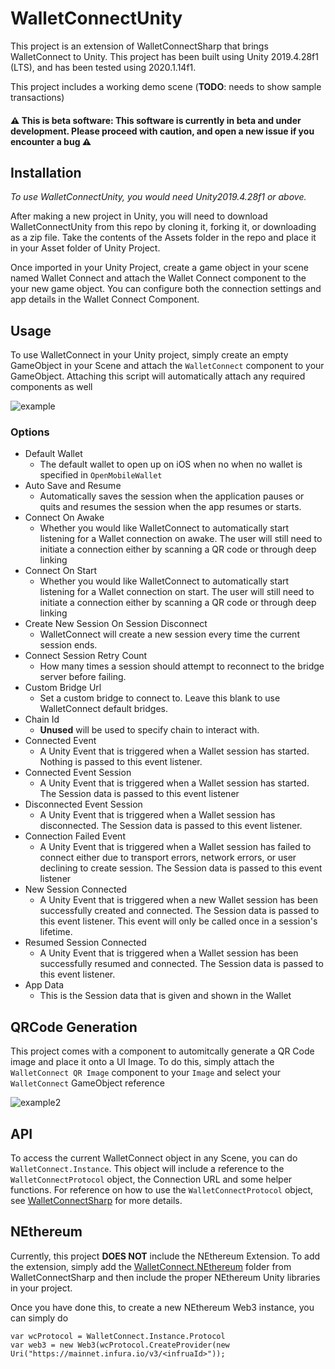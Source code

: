 
# WalletConnectUnity
This project is an extension of WalletConnectSharp that brings WalletConnect to Unity. This project has been built using Unity 2019.4.28f1 (LTS), and has been tested using 2020.1.14f1. 

This project includes a working demo scene (**TODO**: needs to show sample transactions)

#### :warning: **This is beta software**: This software is currently in beta and under development. Please proceed with caution, and open a new issue if you encounter a bug :warning:

## Installation

*To use WalletConnectUnity, you would need Unity2019.4.28f1 or above.* 

After making a new project in Unity, you will need to download WalletConnectUnity from this repo by cloning it, forking it, or downloading as a zip file. Take the contents of the Assets folder in the repo and place it in your Asset folder of Unity Project.

Once imported in your Unity Project, create a game object in your scene named Wallet Connect and attach the Wallet Connect component to the your new game object. You can configure both the connection settings and app details in the Wallet Connect Component.

## Usage

To use WalletConnect in your Unity project, simply create an empty GameObject in your Scene and attach the `WalletConnect` component to your GameObject. Attaching this script will automatically attach any required components as well

![example](https://i.imgur.com/nlpZx5l.png)

### Options
* Default Wallet
    - The default wallet to open up on iOS when no when no wallet is specified in `OpenMobileWallet`
* Auto Save and Resume
    - Automatically saves the session when the application pauses or quits and resumes the session when the app resumes or starts.
* Connect On Awake
    - Whether you would like WalletConnect to automatically start listening for a Wallet connection on awake. The user will still need to initiate a connection either by scanning a QR code or through deep linking
* Connect On Start
    - Whether you would like WalletConnect to automatically start listening for a Wallet connection on start. The user will still need to initiate a connection either by scanning a QR code or through deep linking
* Create New Session On Session Disconnect
	- WalletConnect will create a new session every time the current session ends. 
* Connect Session Retry Count
	 - How many times a session should attempt to reconnect to the bridge server before failing.
* Custom Bridge Url
	 - Set a custom bridge to connect to. Leave this blank to use WalletConnect default bridges.
* Chain Id
	 - **Unused** will be used to specify chain to interact with.
* Connected Event
    - A Unity Event that is triggered when a Wallet session has started. Nothing is passed to this event listener.
* Connected Event Session
    - A Unity Event that is triggered when a Wallet session has started. The Session data is passed to this event listener
* Disconnected Event Session
    - A Unity Event that is triggered when a Wallet session has disconnected. The Session data is passed to this event listener.
* Connection Failed Event
    - A Unity Event that is triggered when a Wallet session has failed to connect either due to transport errors, network errors, or user declining to create session. The Session data is passed to this event listener
* New Session Connected
	 -  A Unity Event that is triggered when a new Wallet session has been successfully created and connected. The Session data is passed to this event listener. This event will only be called once in a session's lifetime.
* Resumed Session Connected
	 -  A Unity Event that is triggered when a Wallet session has been successfully resumed and connected. The Session data is passed to this event listener. 
* App Data
    - This is the Session data that is given and shown in the Wallet

## QRCode Generation

This project comes with a component to automitcally generate a QR Code image and place it onto a UI Image. To do this, simply attach the `WalletConnect QR Image` component to your `Image` and select your `WalletConnect` GameObject reference

![example2](https://i.imgur.com/vgH5Hvv.png)

## API

To access the current WalletConnect object in any Scene, you can do `WalletConnect.Instance`. This object will include a reference to the `WalletConnectProtocol` object, the Connection URL and some helper functions. For reference on how to use the `WalletConnectProtocol` object, see [WalletConnectSharp](https://github.com/WalletConnect/WalletConnectSharp) for more details. 

## NEthereum

Currently, this project **DOES NOT** include the NEthereum Extension. To add the extension, simply add the [WalletConnect.NEthereum](https://github.com/WalletConnect/WalletConnectSharp/tree/main/WalletConnectSharp.NEthereum) folder from WalletConnectSharp and then include the proper NEthereum Unity libraries in your project.

Once you have done this, to create a new NEthereum Web3 instance, you can simply do

```
var wcProtocol = WalletConnect.Instance.Protocol
var web3 = new Web3(wcProtocol.CreateProvider(new Uri("https://mainnet.infura.io/v3/<infruaId>"));
```
